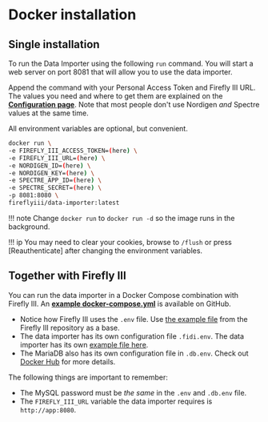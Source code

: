 # Docker installation

## Single installation

To run the Data Importer using the following `run` command. You will start a web server on port 8081 that will allow you to use the data importer.  

Append the command with your Personal Access Token and Firefly III URL. The values you need and where to get them are explained on the **[Configuration page](configuration.md)**. Note that most people don't use Nordigen *and* Spectre values at the same time.

All environment variables are optional, but convenient.

```bash
docker run \
-e FIREFLY_III_ACCESS_TOKEN=(here) \
-e FIREFLY_III_URL=(here) \
-e NORDIGEN_ID=(here) \
-e NORDIGEN_KEY=(here) \
-e SPECTRE_APP_ID=(here) \
-e SPECTRE_SECRET=(here) \
-p 8081:8080 \
fireflyiii/data-importer:latest

```

!!! note
    Change `docker run` to `docker run -d` so the image runs in the background.

!!! ip
    You may need to clear your cookies, browse to `/flush` or press \[Reauthenticate\] after changing the environment variables.

## Together with Firefly III

You can run the data importer in a Docker Compose combination with Firefly III. An **[example docker-compose.yml](https://github.com/firefly-iii/docker/blob/main/docker-compose-data.yml)** is available on GitHub.

- Notice how Firefly III uses the `.env` file. Use [the example file](https://github.com/firefly-iii/firefly-iii/blob/main/.env.example) from the Firefly III repository as a base.
- The data importer has its own configuration file `.fidi.env`. The data importer has its own [example file here](https://github.com/firefly-iii/data-importer/blob/main/.env.example).
- The MariaDB also has its own configuration file in `.db.env`. Check out [Docker Hub](https://hub.docker.com/_/mariadb) for more details.

The following things are important to remember:

* The MySQL password must be *the same* in the `.env` and `.db.env` file.
* The `FIREFLY_III_URL` variable the data importer requires is `http://app:8080`.
